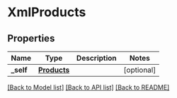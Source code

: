 # XmlProducts

## Properties
Name | Type | Description | Notes
------------ | ------------- | ------------- | -------------
**_self** | [**Products**](Products.md) |  | [optional] 

[[Back to Model list]](../README.md#documentation-for-models) [[Back to API list]](../README.md#documentation-for-api-endpoints) [[Back to README]](../README.md)


